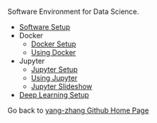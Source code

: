 Software Environment for Data Science.
- [Software Setup](setup_local.md)
- Docker
  - [Docker Setup](setup_docker.md)
  - [Using Docker](using_docker.md)
- Jupyter
  - [Jupyter Setup](setup_jupyter.md)
  - [Using Jupyter](using_jupyter.ipynb)
  - [Jupyter Slideshow](jupyter_slideshow.ipynb)
- [Deep Learning Setup](setup_deep_learning.md)


Go back to [yang-zhang Github Home Page](https://yang-zhang.github.io/)
